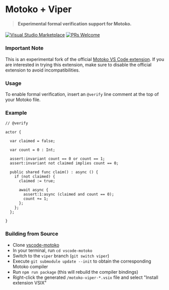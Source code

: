 # Motoko + Viper

> #### Experimental formal verification support for Motoko.

[![Visual Studio Marketplace](https://img.shields.io/visual-studio-marketplace/v/dfinity-foundation.motoko-viper?color=brightgreen&logo=visual-studio-code)](https://marketplace.visualstudio.com/items?itemName=dfinity-foundation.motoko-viper)
[![PRs Welcome](https://img.shields.io/badge/PRs-welcome-brightgreen.svg)](https://github.com/dfinity/prettier-plugin-motoko/issues)

### Important Note

This is an experimental fork of the official [Motoko VS Code extension](https://marketplace.visualstudio.com/items?itemName=dfinity-foundation.vscode-motoko). If you are interested in trying this extension, make sure to disable the official extension to avoid incompatibilities. 

### Usage

To enable formal verification, insert an `@verify` line comment at the top of your Motoko file.

### Example

```motoko
// @verify

actor {

  var claimed = false;

  var count = 0 : Int;

  assert:invariant count == 0 or count == 1;
  assert:invariant not claimed implies count == 0;

  public shared func claim() : async () {
    if (not claimed) {
      claimed := true;

      await async {
        assert:1:async (claimed and count == 0);
        count += 1;
      };
    };
  };

}
```

### Building from Source

- Clone [vscode-motoko](https://github.com/dfinity/vscode-motoko/tree/viper)
- In your terminal, run `cd vscode-motoko`
- Switch to the `viper` branch (`git switch viper`)
- Execute `git submodule update --init` to obtain the corresponding Motoko compiler
- Run `npm run package` (this will rebuild the compiler bindings)
- Right-click the generated `/motoko-viper-*.vsix` file and select "Install extension VSIX"
